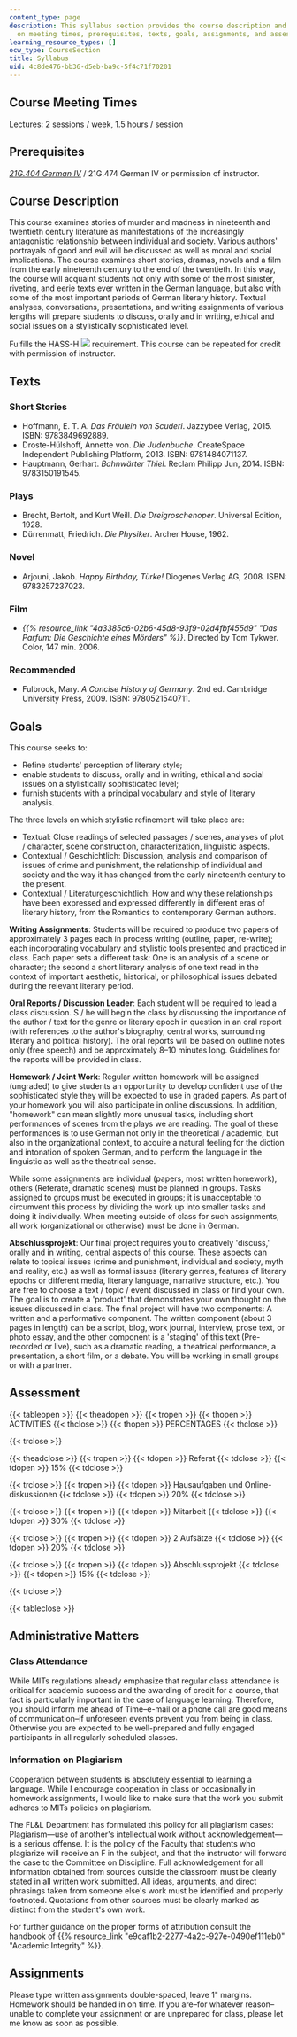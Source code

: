 ```yaml
---
content_type: page
description: This syllabus section provides the course description and information
  on meeting times, prerequisites, texts, goals, assignments, and assessments.
learning_resource_types: []
ocw_type: CourseSection
title: Syllabus
uid: 4c8de476-bb36-d5eb-ba9c-5f4c71f70201
---
```


Course Meeting Times
--------------------

Lectures: 2 sessions / week, 1.5 hours / session

Prerequisites
-------------

[_21G.404 German IV_](/courses/21g-404-german-iv-spring-2005) / 21G.474 German IV or permission of instructor.

Course Description
------------------

This course examines stories of murder and madness in nineteenth and twentieth century literature as manifestations of the increasingly antagonistic relationship between individual and society. Various authors' portrayals of good and evil will be discussed as well as moral and social implications. The course examines short stories, dramas, novels and a film from the early nineteenth century to the end of the twentieth. In this way, the course will acquaint students not only with some of the most sinister, riveting, and eerie texts ever written in the German language, but also with some of the most important periods of German literary history. Textual analyses, conversations, presentations, and writing assignments of various lengths will prepare students to discuss, orally and in writing, ethical and social issues on a stylistically sophisticated level.

Fulfills the HASS-H ![](/images/educator/icon-question-hass-h.png) requirement. This course can be repeated for credit with permission of instructor.

Texts
-----

### Short Stories

*   Hoffmann, E. T. A. _Das Fräulein von Scuderi_. Jazzybee Verlag, 2015. ISBN: 9783849692889.
*   Droste-Hülshoff, Annette von. _Die Judenbuche_. CreateSpace Independent Publishing Platform, 2013. ISBN: 9781484071137.
*   Hauptmann, Gerhart. _Bahnwärter Thiel_. Reclam Philipp Jun, 2014. ISBN: 9783150191545.

### Plays

*   Brecht, Bertolt, and Kurt Weill. _Die Dreigroschenoper_. Universal Edition, 1928.
*   Dürrenmatt, Friedrich. _Die Physiker_. Archer House, 1962.

### Novel

*   Arjouni, Jakob. _Happy Birthday, Türke!_ Diogenes Verlag AG, 2008. ISBN: 9783257237023.

### Film

*   _{{% resource_link "4a3385c6-02b6-45d8-93f9-02d4fbf455d9" "Das Parfum: Die Geschichte eines Mörders" %}}_. Directed by Tom Tykwer. Color, 147 min. 2006.

### Recommended

*   Fulbrook, Mary. _A Concise History of Germany_. 2nd ed. Cambridge University Press, 2009. ISBN: 9780521540711.

Goals
-----

This course seeks to:

*   Refine students' perception of literary style;
*   enable students to discuss, orally and in writing, ethical and social issues on a stylistically sophisticated level;
*   furnish students with a principal vocabulary and style of literary analysis.

The three levels on which stylistic refinement will take place are:

*   Textual: Close readings of selected passages / scenes, analyses of plot / character, scene construction, characterization, linguistic aspects.
*   Contextual / Geschichtlich: Discussion, analysis and comparison of issues of crime and punishment, the relationship of individual and society and the way it has changed from the early nineteenth century to the present.
*   Contextual / Literaturgeschichtlich: How and why these relationships have been expressed and expressed differently in different eras of literary history, from the Romantics to contemporary German authors.

**Writing Assignments**: Students will be required to produce two papers of approximately 3 pages each in process writing (outline, paper, re-write); each incorporating vocabulary and stylistic tools presented and practiced in class. Each paper sets a different task: One is an analysis of a scene or character; the second a short literary analysis of one text read in the context of important aesthetic, historical, or philosophical issues debated during the relevant literary period.

**Oral Reports / Discussion Leader**: Each student will be required to lead a class discussion. S / he will begin the class by discussing the importance of the author / text for the genre or literary epoch in question in an oral report (with references to the author's biography, central works, surrounding literary and political history). The oral reports will be based on outline notes only (free speech) and be approximately 8–10 minutes long. Guidelines for the reports will be provided in class.

**Homework / Joint Work**: Regular written homework will be assigned (ungraded) to give students an opportunity to develop confident use of the sophisticated style they will be expected to use in graded papers. As part of your homework you will also participate in online discussions. In addition, "homework" can mean slightly more unusual tasks, including short performances of scenes from the plays we are reading. The goal of these performances is to use German not only in the theoretical / academic, but also in the organizational context, to acquire a natural feeling for the diction and intonation of spoken German, and to perform the language in the linguistic as well as the theatrical sense.

While some assignments are individual (papers, most written homework), others (Referate, dramatic scenes) must be planned in groups. Tasks assigned to groups must be executed in groups; it is unacceptable to circumvent this process by dividing the work up into smaller tasks and doing it individually. When meeting outside of class for such assignments, all work (organizational or otherwise) must be done in German.

**Abschlussprojekt**: Our final project requires you to creatively 'discuss,' orally and in writing, central aspects of this course. These aspects can relate to topical issues (crime and punishment, individual and society, myth and reality, etc.) as well as formal issues (literary genres, features of literary epochs or different media, literary language, narrative structure, etc.). You are free to choose a text / topic / event discussed in class or find your own. The goal is to create a 'product' that demonstrates your own thought on the issues discussed in class. The final project will have two components: A written and a performative component. The written component (about 3 pages in length) can be a script, blog, work journal, interview, prose text, or photo essay, and the other component is a 'staging' of this text (Pre-recorded or live), such as a dramatic reading, a theatrical performance, a presentation, a short film, or a debate. You will be working in small groups or with a partner.

Assessment
----------

{{< tableopen >}}
{{< theadopen >}}
{{< tropen >}}
{{< thopen >}}
ACTIVITIES
{{< thclose >}}
{{< thopen >}}
PERCENTAGES
{{< thclose >}}

{{< trclose >}}

{{< theadclose >}}
{{< tropen >}}
{{< tdopen >}}
Referat
{{< tdclose >}}
{{< tdopen >}}
15%
{{< tdclose >}}

{{< trclose >}}
{{< tropen >}}
{{< tdopen >}}
Hausaufgaben und Online-diskussionen
{{< tdclose >}}
{{< tdopen >}}
20%
{{< tdclose >}}

{{< trclose >}}
{{< tropen >}}
{{< tdopen >}}
Mitarbeit
{{< tdclose >}}
{{< tdopen >}}
30%
{{< tdclose >}}

{{< trclose >}}
{{< tropen >}}
{{< tdopen >}}
2 Aufsätze
{{< tdclose >}}
{{< tdopen >}}
20%
{{< tdclose >}}

{{< trclose >}}
{{< tropen >}}
{{< tdopen >}}
Abschlussprojekt
{{< tdclose >}}
{{< tdopen >}}
15%
{{< tdclose >}}

{{< trclose >}}

{{< tableclose >}}

Administrative Matters
----------------------

### Class Attendance

While MITs regulations already emphasize that regular class attendance is critical for academic success and the awarding of credit for a course, that fact is particularly important in the case of language learning. Therefore, you should inform me ahead of Time–e-mail or a phone call are good means of communication–if unforeseen events prevent you from being in class. Otherwise you are expected to be well-prepared and fully engaged participants in all regularly scheduled classes.

### Information on Plagiarism

Cooperation between students is absolutely essential to learning a language. While I encourage cooperation in class or occasionally in homework assignments, I would like to make sure that the work you submit adheres to MITs policies on plagiarism.

The FL&L Department has formulated this policy for all plagiarism cases:  
Plagiarism—use of another's intellectual work without acknowledgement—is a serious offense. It is the policy of the Faculty that students who plagiarize will receive an F in the subject, and that the instructor will forward the case to the Committee on Discipline. Full acknowledgement for all information obtained from sources outside the classroom must be clearly stated in all written work submitted. All ideas, arguments, and direct phrasings taken from someone else's work must be identified and properly footnoted. Quotations from other sources must be clearly marked as distinct from the student's own work.

For further guidance on the proper forms of attribution consult the handbook of {{% resource_link "e9caf1b2-2277-4a2c-927e-0490ef111eb0" "Academic Integrity" %}}.

Assignments
-----------

Please type written assignments double-spaced, leave 1" margins. Homework should be handed in on time. If you are–for whatever reason–unable to complete your assignment or are unprepared for class, please let me know as soon as possible.